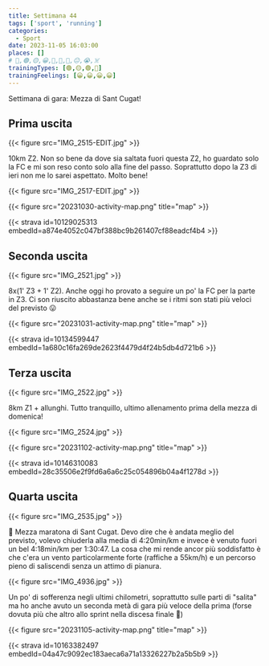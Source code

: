 ```yaml
---
title: Settimana 44
tags: ['sport', 'running']
categories:
  - Sport
date: 2023-11-05 16:03:00
places: []
# 🔴,🟢,🟡,😀,🙁,🫤,🙂,😐,😭,☠️
trainingTypes: [🟢,🟡,🟢,🏁]
trainingFeelings: [😀,😀,😀,😀]
---
```


Settimana di gara: Mezza di Sant Cugat!
<!--more-->

## Prima uscita

{{< figure src="IMG_2515-EDIT.jpg" >}}

10km Z2. Non so bene da dove sia saltata fuori questa Z2, ho guardato solo la FC e mi son reso conto solo alla fine del passo.
Soprattutto dopo la Z3 di ieri non me lo sarei aspettato.
Molto bene!

{{< figure src="IMG_2517-EDIT.jpg" >}}

{{< figure src="20231030-activity-map.png" title="map" >}}

{{< strava id=10129025313 embedId=a874e4052c047bf388bc9b261407cf88eadcf4b4 >}}

## Seconda uscita

{{< figure src="IMG_2521.jpg" >}}

8x(1' Z3 + 1' Z2). Anche oggi ho provato a seguire un po' la FC per la parte in Z3. Ci son riuscito abbastanza bene anche se i ritmi son stati più veloci del previsto 😛

{{< figure src="20231031-activity-map.png" title="map" >}}

{{< strava id=10134599447 embedId=1a680c16fa269de2623f4479d4f24b5db4d721b6 >}}

## Terza uscita

{{< figure src="IMG_2522.jpg" >}}

8km Z1 + allunghi. Tutto tranquillo, ultimo allenamento prima della mezza di domenica!

{{< figure src="IMG_2524.jpg" >}}

{{< figure src="20231102-activity-map.png" title="map" >}}

{{< strava id=10146310083 embedId=28c35506e2f9fd6a6a6c25c054896b04a4f1278d >}}

## Quarta uscita

{{< figure src="IMG_2535.jpg" >}}

🏁 Mezza maratona di Sant Cugat.
Devo dire che è andata meglio del previsto, volevo chiuderla alla media di 4:20min/km e invece è venuto fuori un bel 4:18min/km per 1:30:47.
La cosa che mi rende ancor più soddisfatto è che c'era un vento particolarmente forte (raffiche a 55km/h) e un percorso pieno di saliscendi senza un attimo di pianura.

{{< figure src="IMG_4936.jpg" >}}

Un po' di sofferenza negli ultimi chilometri, soprattutto sulle parti di "salita" ma ho anche avuto un seconda metà di gara più veloce della prima (forse dovuta più che altro allo sprint nella discesa finale 🙂)

{{< figure src="20231105-activity-map.png" title="map" >}}

{{< strava id=10163382497 embedId=04a47c9092ec183aeca6a71a13326227b2a5b5b9 >}}

